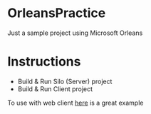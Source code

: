 # OrleansPractice
Just a sample project using Microsoft Orleans

# Instructions

- Build & Run Silo (Server) project
- Build & Run Client project

To use with web client [here](https://github.com/ReubenBond/hanbaobao-web)  is a great example 

